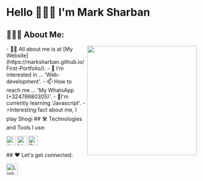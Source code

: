 # Hello 👋👋👋 I'm Mark Sharban
## 👨🏻‍💻 About Me:
<img  src="./thoughtworks-gif_dribbble.gif" height="290px" align="right" />
- 🙋‍♂️ All about me is at [My Website](https://marksharban.github.io/First-Portfolio/).
- 👀 I’m interested in ... 'Web-development'.
- 📫 How to reach me ... 'My WhatsApp (+32476680305)'.
- 🌱I'm currently learning 'Javascript'.
- ⚡Interesting fact about me, I play Shogi
## 🛠️ Technologies and Tools I use:
<p>
<img alt="Javascript" src="https://img.shields.io/badge/JavaScript-323330?style=for-the-badge&logo=javascript&logoColor=F7DF1E"  height="25px"/>
<img alt="html5" src="https://img.shields.io/badge/HTML5-E34F26?style=for-the-badge&logo=html5&logoColor=white" height="25px"/>
<img alt="Css3" src="https://img.shields.io/badge/CSS3-1572B6?style=for-the-badge&logo=css3&logoColor=white" height="25px"/>
</p>
## ❤️ Let's get connected:
<p>
  <a href="https://www.linkedin.com/in/mark-sharban-b9886a24b/" target="_blank"><img alt="LinkedIn" src="https://img.shields.io/badge/linkedin-%230077B5.svg?&style=for-the-badge&logo=linkedin&logoColor=white"  height="30px"/> 
</p>


